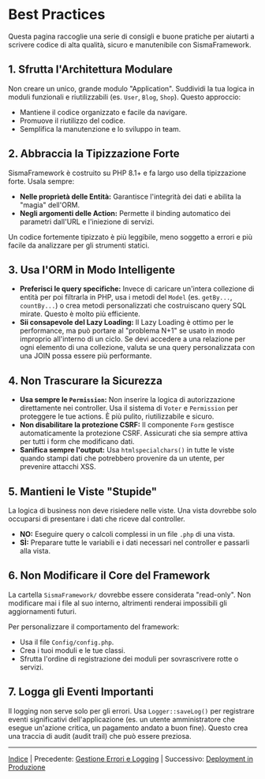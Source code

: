 # Best Practices

Questa pagina raccoglie una serie di consigli e buone pratiche per aiutarti a scrivere codice di alta qualità, sicuro e manutenibile con SismaFramework.

## 1. Sfrutta l'Architettura Modulare

Non creare un unico, grande modulo "Application". Suddividi la tua logica in moduli funzionali e riutilizzabili (es. `User`, `Blog`, `Shop`). Questo approccio:
*   Mantiene il codice organizzato e facile da navigare.
*   Promuove il riutilizzo del codice.
*   Semplifica la manutenzione e lo sviluppo in team.

## 2. Abbraccia la Tipizzazione Forte

SismaFramework è costruito su PHP 8.1+ e fa largo uso della tipizzazione forte. Usala sempre:
*   **Nelle proprietà delle Entità:** Garantisce l'integrità dei dati e abilita la "magia" dell'ORM.
*   **Negli argomenti delle Action:** Permette il binding automatico dei parametri dall'URL e l'iniezione di servizi.

Un codice fortemente tipizzato è più leggibile, meno soggetto a errori e più facile da analizzare per gli strumenti statici.

## 3. Usa l'ORM in Modo Intelligente

*   **Preferisci le query specifiche:** Invece di caricare un'intera collezione di entità per poi filtrarla in PHP, usa i metodi del `Model` (es. `getBy...`, `countBy...`) o crea metodi personalizzati che costruiscano query SQL mirate. Questo è molto più efficiente.
*   **Sii consapevole del Lazy Loading:** Il Lazy Loading è ottimo per le performance, ma può portare al "problema N+1" se usato in modo improprio all'interno di un ciclo. Se devi accedere a una relazione per ogni elemento di una collezione, valuta se una query personalizzata con una JOIN possa essere più performante.

## 4. Non Trascurare la Sicurezza

*   **Usa sempre le `Permission`:** Non inserire la logica di autorizzazione direttamente nei controller. Usa il sistema di `Voter` e `Permission` per proteggere le tue actions. È più pulito, riutilizzabile e sicuro.
*   **Non disabilitare la protezione CSRF:** Il componente `Form` gestisce automaticamente la protezione CSRF. Assicurati che sia sempre attiva per tutti i form che modificano dati.
*   **Sanifica sempre l'output:** Usa `htmlspecialchars()` in tutte le viste quando stampi dati che potrebbero provenire da un utente, per prevenire attacchi XSS.

## 5. Mantieni le Viste "Stupide"

La logica di business non deve risiedere nelle viste. Una vista dovrebbe solo occuparsi di presentare i dati che riceve dal controller.
*   **NO:** Eseguire query o calcoli complessi in un file `.php` di una vista.
*   **SÌ:** Preparare tutte le variabili e i dati necessari nel controller e passarli alla vista.

## 6. Non Modificare il Core del Framework

La cartella `SismaFramework/` dovrebbe essere considerata "read-only". Non modificare mai i file al suo interno, altrimenti renderai impossibili gli aggiornamenti futuri.

Per personalizzare il comportamento del framework:
*   Usa il file `Config/config.php`.
*   Crea i tuoi moduli e le tue classi.
*   Sfrutta l'ordine di registrazione dei moduli per sovrascrivere rotte o servizi.

## 7. Logga gli Eventi Importanti

Il logging non serve solo per gli errori. Usa `Logger::saveLog()` per registrare eventi significativi dell'applicazione (es. un utente amministratore che esegue un'azione critica, un pagamento andato a buon fine). Questo crea una traccia di audit (audit trail) che può essere preziosa.

* * *

[Indice](index.md) | Precedente: [Gestione Errori e Logging](error-handling-and-logging.md) | Successivo: [Deployment in Produzione](deployment.md)